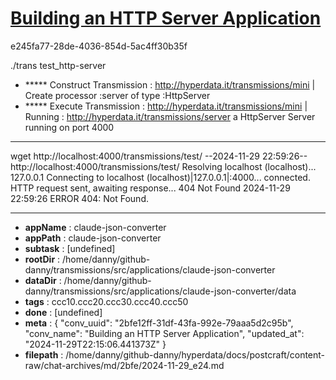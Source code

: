 # [Building an HTTP Server Application](https://claude.ai/chat/2bfe12ff-31df-43fa-992e-79aaa5d2c95b)

e245fa77-28de-4036-854d-5ac4ff30b35f

./trans test_http-server
+ ***** Construct Transmission :  <http://hyperdata.it/transmissions/mini>
| Create processor :server of type :HttpServer
+ ***** Execute Transmission :  <http://hyperdata.it/transmissions/mini>
| Running : http://hyperdata.it/transmissions/server a HttpServer
Server running on port 4000

---

wget http://localhost:4000/transmissions/test/
--2024-11-29 22:59:26--  http://localhost:4000/transmissions/test/
Resolving localhost (localhost)... 127.0.0.1
Connecting to localhost (localhost)|127.0.0.1|:4000... connected.
HTTP request sent, awaiting response... 404 Not Found
2024-11-29 22:59:26 ERROR 404: Not Found.

---

* **appName** : claude-json-converter
* **appPath** : claude-json-converter
* **subtask** : [undefined]
* **rootDir** : /home/danny/github-danny/transmissions/src/applications/claude-json-converter
* **dataDir** : /home/danny/github-danny/transmissions/src/applications/claude-json-converter/data
* **tags** : ccc10.ccc20.ccc30.ccc40.ccc50
* **done** : [undefined]
* **meta** : {
  "conv_uuid": "2bfe12ff-31df-43fa-992e-79aaa5d2c95b",
  "conv_name": "Building an HTTP Server Application",
  "updated_at": "2024-11-29T22:15:06.441373Z"
}
* **filepath** : /home/danny/github-danny/hyperdata/docs/postcraft/content-raw/chat-archives/md/2bfe/2024-11-29_e24.md